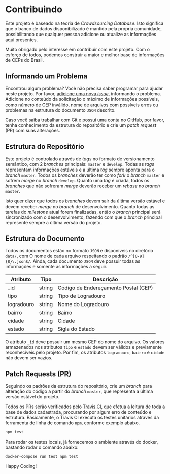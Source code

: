 # Contribuindo

Este projeto é baseado na teoria de _Crowdsourcing Database_. Isto significa que
o banco de dados disponibilizado é mantido pela própria comunidade,
possibilitando que qualquer pessoa adicione ou atualize as informações aqui
presentes.

Muito obrigado pelo interesse em contribuir com este projeto. Com o esforço de
todos, podemos construir a maior e melhor base de informações de CEPs do Brasil.

## Informando um Problema

Encontrou algum problema? Você não precisa saber programar para ajudar neste
projeto. Por favor, [adicione uma nova
_issue_](https://github.com/carteiro/ceps/issues/new), informando o problema.
Adicione no conteúdo da solicitação o máximo de informações possíveis, como
número de CEP inválido, nome de arquivos com possíveis erros ou problemas na
estrutura do documento `JSON` descrito.

Caso você saiba trabalhar com Git e possui uma conta no GitHub, por favor, tenha
conhecimento da estrutura do repositório e crie um _patch request_ (PR) com suas
alterações.

## Estrutura do Repositório

Este projeto é controlado através de _tags_ no formato de versionamento
semântico, com 2 _branches_ principais: `master` e `develop`. Todas as _tags_
representam informações estáveis e a última _tag_ sempre aponta para o _branch_
`master`. Todos os _branches_ deverão ter como _fork_ o _branch_ `master` e
sofrem _merge_ no _branch_ `develop`. Quanto uma _tag_ é criada, todos os
_branches_ que não sofreram _merge_ deverão receber um _rebase_ no _branch_
`master`.

Isto quer dizer que todos os _branches_ devem sair da última versão estável e
devem receber _merge_ no _branch_ de desenvolvimento. Quanto todas as tarefas do
_milestone_ atual forem finalizadas, então o _branch_ principal será
sincronizado com o desenvolvimento, fazendo com que o _branch_ principal
represente sempre a última versão do projeto.

## Estrutura do Documento

Todos os documentos estão no formato `JSON` e disponíveis no diretório `data/`,
com O nome de cada arquivo respeitando o padrão `/^[0-9]{8}\.json$/`. Ainda,
cada documento `JSON` deve possuir todas as informações e somente as informações
a seguir.

| Atributo   | Tipo   | Descrição                            |
| ---------- | ------ | ------------------------------------ |
| \_id       | string | Código de Endereçamento Postal (CEP) |
| tipo       | string | Tipo de Logradouro                   |
| logradouro | string | Nome do Logradouro                   |
| bairro     | string | Bairro                               |
| cidade     | string | Cidade                               |
| estado     | string | Sigla do Estado                      |

O atributo `_id` deve possuir um mesmo CEP do nome do arquivo. Os valores
armazenados nos atributos `tipo` e `estado` devem ser válidos e previamente
reconhecíveis pelo projeto. Por fim, os atributos `logradouro`, `bairro` e
`cidade` não devem ser vazios.

## Patch Requests (PR)

Seguindo os padrões da estrutura do repositório, crie um _branch_ para alteração
do código a partir do _branch_ `master`, que representa a última versão estável
do projeto.

Todos os PRs serão verificados pelo [Travis
CI](https://travis-ci.org/carteiro/ceps), que efetua a leitura de toda a base de
dados cadastrada, procurando por algum erro de conteúdo e estrutura.
Basicamente, o Travis CI executa os testes unitários através da ferramenta de
linha de comando `npm`, conforme exemplo abaixo.

```bash
npm test
```

Para rodar os testes locais, já fornecemos o ambiente através do docker, bastando rodar o comando abaixo:

```bash
docker-compose run test npm test
```

Happy Coding!
